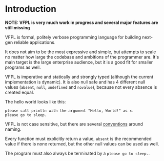 # Introduction

**NOTE: VFPL is very much work in progress and several major features are still missing**

VFPL is formal, politely verbose programming language for building next-gen reliable applications.

It does not aim to be the most expressive and simple, but attempts to scale no matter how large the codebase and ambitions of the programmer
are. It's main target is the large enterprise audience, but it is a good fit for smaller programs as well.

VFPL is imperative and statically and strongly typed (although the current implementation is dynamic). It is also null safe and has 4
different null values (`absent`, `null`, `undefined` and `novalue`), because not every absence is created equal.

The hello world looks like this:

```vfpl
please call println with the argument "Hello, World!" as x.
please go to sleep.
```

VFPL is not case sensitive, but there are several [conventions](./best-practices.md) around naming.

Every function must explicitly return a value, `absent` is the recommended value if there is none returned, but the other null values can be
used as well.

The program must also always be terminated by a `please go to sleep.`. 